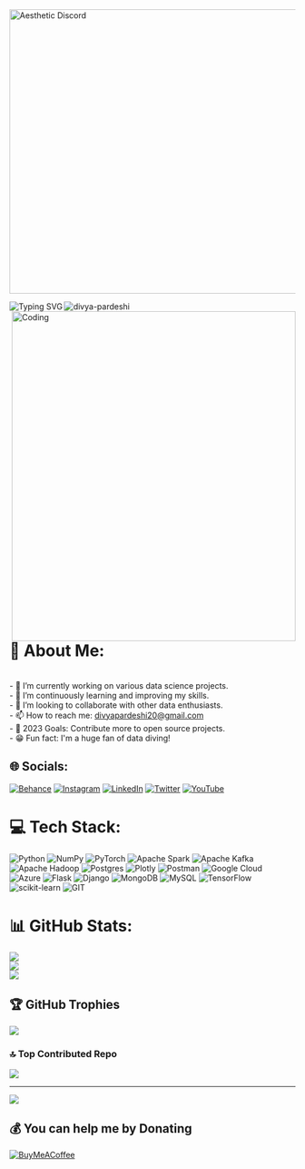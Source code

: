 <img src="https://github.com/Divya-Pardeshi/Divya-Pardeshi/assets/114762794/4013b9f6-18d3-4aab-9e9e-c00a84252f3b" alt="Aesthetic Discord" style="width: 1700px; height: 500px;">

<a href="https://git.io/typing-svg"><img align = "left" img src="https://readme-typing-svg.herokuapp.com?font=Poppins&pause=1000&color=333326&background=FFF63B&center=true&vCenter=true&multiline=true&random=false&width=492&height=100&lines=Hello!+I'm+Divya+Pardeshi%2C;An+Aspiring+Data+Scientist%2C+Data+Analyst+;%26+former+Maths+%26+Reasoning+Educator." alt="Typing SVG" /></a>

<img align="right" alt="Coding" width="500" height="580" src="https://github.com/Divya-Pardeshi/Divya-Pardeshi/assets/114762794/8f2b8d84-3e78-49d6-a0d5-dc1b197431d1">

<p align="left"> <img src="https://komarev.com/ghpvc/?username=divya-pardeshi&label=Profile%20views&color=0e75b6&style=flat" alt="divya-pardeshi" /> </p>

# 💫 About Me:
<br>- 🔭 I’m currently working on various data science projects.<br>- 🌱 I’m continuously learning and improving my skills.<br>- 👯 I’m looking to collaborate with other data enthusiasts.<br>- 📫 How to reach me:  divyapardeshi20@gmail.com<br>- 🥅 2023 Goals: Contribute more to open source projects.<br>- 😁 Fun fact: I'm a huge fan of data diving!<br>


## 🌐 Socials:
[![Behance](https://img.shields.io/badge/Behance-1769ff?logo=behance&logoColor=white)](https://behance.net/divyapardeshi) [![Instagram](https://img.shields.io/badge/Instagram-%23E4405F.svg?logo=Instagram&logoColor=white)](https://instagram.com/i_dvyaa) [![LinkedIn](https://img.shields.io/badge/LinkedIn-%230077B5.svg?logo=linkedin&logoColor=white)](https://linkedin.com/in/divya-p-21953613a) [![Twitter](https://img.shields.io/badge/Twitter-%231DA1F2.svg?logo=Twitter&logoColor=white)](https://twitter.com/Dynamicc_Divya) [![YouTube](https://img.shields.io/badge/YouTube-%23FF0000.svg?logo=YouTube&logoColor=white)](https://youtube.com/@@divyapardeshi1) 

# 💻 Tech Stack:
![Python](https://img.shields.io/badge/python-3670A0?style=for-the-badge&logo=python&logoColor=ffdd54) ![NumPy](https://img.shields.io/badge/numpy-%23013243.svg?style=for-the-badge&logo=numpy&logoColor=white) ![PyTorch](https://img.shields.io/badge/PyTorch-%23EE4C2C.svg?style=for-the-badge&logo=PyTorch&logoColor=white) ![Apache Spark](https://img.shields.io/badge/Apache%20Spark-FDEE21?style=for-the-badge&logo=apachespark&logoColor=black) ![Apache Kafka](https://img.shields.io/badge/Apache%20Kafka-000?style=for-the-badge&logo=apachekafka) ![Apache Hadoop](https://img.shields.io/badge/Apache%20Hadoop-66CCFF?style=for-the-badge&logo=apachehadoop&logoColor=black) ![Postgres](https://img.shields.io/badge/postgres-%23316192.svg?style=for-the-badge&logo=postgresql&logoColor=white) ![Plotly](https://img.shields.io/badge/Plotly-%233F4F75.svg?style=for-the-badge&logo=plotly&logoColor=white) ![Postman](https://img.shields.io/badge/Postman-FF6C37?style=for-the-badge&logo=postman&logoColor=white) ![Google Cloud](https://img.shields.io/badge/GoogleCloud-%234285F4.svg?style=for-the-badge&logo=google-cloud&logoColor=white) ![Azure](https://img.shields.io/badge/azure-%230072C6.svg?style=for-the-badge&logo=microsoftazure&logoColor=white) ![Flask](https://img.shields.io/badge/flask-%23000.svg?style=for-the-badge&logo=flask&logoColor=white) ![Django](https://img.shields.io/badge/django-%23092E20.svg?style=for-the-badge&logo=django&logoColor=white) ![MongoDB](https://img.shields.io/badge/MongoDB-%234ea94b.svg?style=for-the-badge&logo=mongodb&logoColor=white) ![MySQL](https://img.shields.io/badge/mysql-%2300000f.svg?style=for-the-badge&logo=mysql&logoColor=white) ![TensorFlow](https://img.shields.io/badge/TensorFlow-%23FF6F00.svg?style=for-the-badge&logo=TensorFlow&logoColor=white) ![scikit-learn](https://img.shields.io/badge/scikit--learn-%23F7931E.svg?style=for-the-badge&logo=scikit-learn&logoColor=white) ![GIT](https://img.shields.io/badge/Git-fc6d26?style=for-the-badge&logo=git&logoColor=white)
# 📊 GitHub Stats:
![](https://github-readme-stats.vercel.app/api?username=divya-pardeshi&theme=dark&hide_border=false&include_all_commits=true&count_private=true)<br/>
![](https://github-readme-streak-stats.herokuapp.com/?user=divya-pardeshi&theme=dark&hide_border=false)<br/>
![](https://github-readme-stats.vercel.app/api/top-langs/?username=divya-pardeshi&theme=dark&hide_border=false&include_all_commits=true&count_private=true&layout=compact)

## 🏆 GitHub Trophies
![](https://github-profile-trophy.vercel.app/?username=divya-pardeshi&theme=radical&no-frame=false&no-bg=false&margin-w=4)

### 🔝 Top Contributed Repo
![](https://github-contributor-stats.vercel.app/api?username=divya-pardeshi&limit=5&theme=dark&combine_all_yearly_contributions=true)

---
[![](https://visitcount.itsvg.in/api?id=divya-pardeshi&icon=2&color=0)](https://visitcount.itsvg.in)

  ## 💰 You can help me by Donating
  [![BuyMeACoffee](https://img.shields.io/badge/Buy%20Me%20a%20Coffee-ffdd00?style=for-the-badge&logo=buy-me-a-coffee&logoColor=black)](https://buymeacoffee.com/divyapardeshi) 

  
<!-- Proudly created with GPRM ( https://gprm.itsvg.in ) -->
